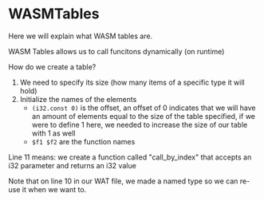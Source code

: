 # WASMTables

Here we will explain what WASM tables are.

WASM Tables allows us to call funcitons dynamically (on runtime)

How do we create a table?
1. We need to specify its size (how many items of a specific type it will hold)
2. Initialize the names of the elements
    - `(i32.const 0)` is the offset, an offset of 0 indicates that we will have an amount of elements equal to the size of the table specified, if we were to define 1 here, we needed to increase the size of our table with 1 as well
    - `$f1 $f2` are the function names

Line 11 means: we create a function called "call_by_index" that accepts an i32 parameter and returns an i32 value

Note that on line 10 in our WAT file, we made a named type so we can re-use it when we want to.